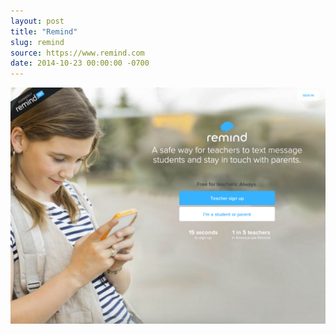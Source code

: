 ```yaml
---
layout: post 
title: "Remind"
slug: remind
source: https://www.remind.com
date: 2014-10-23 00:00:00 -0700
---
```


<img src="/screenshots/remind.jpg">
